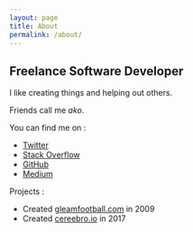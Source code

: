 ```yaml
---
layout: page
title: About
permalink: /about/
---
```


## Freelance Software Developer

I like creating things and helping out others.

Friends call me _ako_.

You can find me on :

 * [Twitter](https://twitter.com/michaeltecourt)
 * [Stack Overflow](http://stackoverflow.com/users/2187110/michael-tecourt)
 * [GitHub](https://github.com/michaeltecourt)
 * [Medium](https://medium.com/@michaeltecourt)

Projects :

 * Created [gleamfootball.com](https://www.gleamfootball.com) in 2009
 * Created [cereebro.io](http://cereebro.io) in 2017
